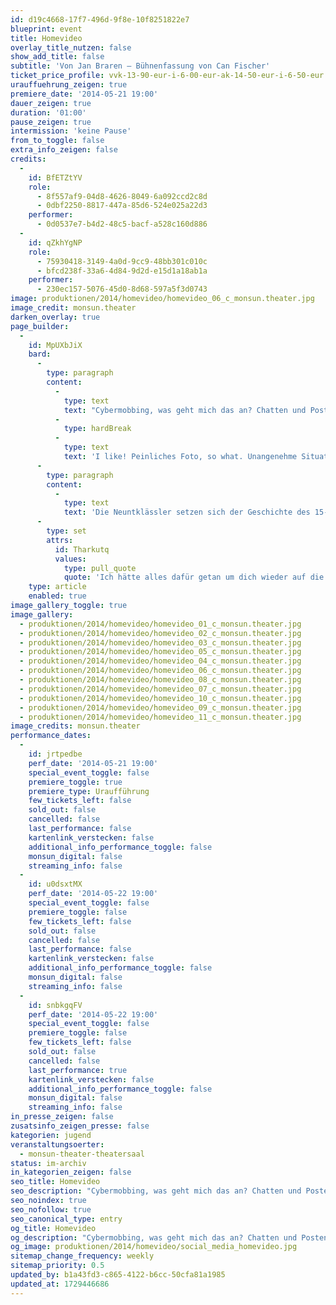 ```yaml
---
id: d19c4668-17f7-496d-9f8e-10f8251822e7
blueprint: event
title: Homevideo
overlay_title_nutzen: false
show_add_title: false
subtitle: 'Von Jan Braren – Bühnenfassung von Can Fischer'
ticket_price_profile: vvk-13-90-eur-i-6-00-eur-ak-14-50-eur-i-6-50-eur
urauffuehrung_zeigen: true
premiere_date: '2014-05-21 19:00'
dauer_zeigen: true
duration: '01:00'
pause_zeigen: true
intermission: 'keine Pause'
from_to_toggle: false
extra_info_zeigen: false
credits:
  -
    id: BfETZtYV
    role:
      - 8f557af9-04d8-4626-8049-6a092ccd2c8d
      - 0dbf2250-8817-447a-85d6-524e025a22d3
    performer:
      - 0d0537e7-b4d2-48c5-bacf-a528c160d886
  -
    id: qZkhYgNP
    role:
      - 75930418-3149-4a0d-9cc9-48bb301c010c
      - bfcd238f-33a6-4d84-9d2d-e15d1a18ab1a
    performer:
      - 230ec157-5076-45d0-8d68-597a5f3d0743
image: produktionen/2014/homevideo/homevideo_06_c_monsun.theater.jpg
image_credit: monsun.theater
darken_overlay: true
page_builder:
  -
    id: MpUXbJiX
    bard:
      -
        type: paragraph
        content:
          -
            type: text
            text: "Cybermobbing, was geht mich das an? Chatten und Posten ist doch ganz normal.\_"
          -
            type: hardBreak
          -
            type: text
            text: 'I like! Peinliches Foto, so what. Unangenehme Situation, aber lösbar. Aber was tun, wenn es nicht nur unangenehm ist, sondern einem Menschen das Rückgrat bricht? Wenn Dinge auftauchen, die man niemandem zeigen möchte? Die einfach keinen etwas angehen?'
      -
        type: paragraph
        content:
          -
            type: text
            text: 'Die Neuntklässler setzen sich der Geschichte des 15-jährigen Jakob auseinander, dessen Leben sich durch ein Video im Internet von einem auf den anderen Tag radikal verändert.'
      -
        type: set
        attrs:
          id: Tharkutq
          values:
            type: pull_quote
            quote: 'Ich hätte alles dafür getan um dich wieder auf die Erde zurückzuholen. Ohne dich macht mein Leben einfach keinen Sinn mehr'
    type: article
    enabled: true
image_gallery_toggle: true
image_gallery:
  - produktionen/2014/homevideo/homevideo_01_c_monsun.theater.jpg
  - produktionen/2014/homevideo/homevideo_02_c_monsun.theater.jpg
  - produktionen/2014/homevideo/homevideo_03_c_monsun.theater.jpg
  - produktionen/2014/homevideo/homevideo_05_c_monsun.theater.jpg
  - produktionen/2014/homevideo/homevideo_04_c_monsun.theater.jpg
  - produktionen/2014/homevideo/homevideo_06_c_monsun.theater.jpg
  - produktionen/2014/homevideo/homevideo_08_c_monsun.theater.jpg
  - produktionen/2014/homevideo/homevideo_07_c_monsun.theater.jpg
  - produktionen/2014/homevideo/homevideo_10_c_monsun.theater.jpg
  - produktionen/2014/homevideo/homevideo_09_c_monsun.theater.jpg
  - produktionen/2014/homevideo/homevideo_11_c_monsun.theater.jpg
image_credits: monsun.theater
performance_dates:
  -
    id: jrtpedbe
    perf_date: '2014-05-21 19:00'
    special_event_toggle: false
    premiere_toggle: true
    premiere_type: Uraufführung
    few_tickets_left: false
    sold_out: false
    cancelled: false
    last_performance: false
    kartenlink_verstecken: false
    additional_info_performance_toggle: false
    monsun_digital: false
    streaming_info: false
  -
    id: u0dsxtMX
    perf_date: '2014-05-22 19:00'
    special_event_toggle: false
    premiere_toggle: false
    few_tickets_left: false
    sold_out: false
    cancelled: false
    last_performance: false
    kartenlink_verstecken: false
    additional_info_performance_toggle: false
    monsun_digital: false
    streaming_info: false
  -
    id: snbkgqFV
    perf_date: '2014-05-22 19:00'
    special_event_toggle: false
    premiere_toggle: false
    few_tickets_left: false
    sold_out: false
    cancelled: false
    last_performance: true
    kartenlink_verstecken: false
    additional_info_performance_toggle: false
    monsun_digital: false
    streaming_info: false
in_presse_zeigen: false
zusatsinfo_zeigen_presse: false
kategorien: jugend
veranstaltungsoerter:
  - monsun-theater-theatersaal
status: im-archiv
in_kategorien_zeigen: false
seo_title: Homevideo
seo_description: "Cybermobbing, was geht mich das an? Chatten und Posten ist doch ganz normal.\_I like! Aber was tun, wenn es einem Menschen das Rückgrat bricht?"
seo_noindex: true
seo_nofollow: true
seo_canonical_type: entry
og_title: Homevideo
og_description: "Cybermobbing, was geht mich das an? Chatten und Posten ist doch ganz normal.\_I like! Aber was tun, wenn es einem Menschen das Rückgrat bricht?"
og_image: produktionen/2014/homevideo/social_media_homevideo.jpg
sitemap_change_frequency: weekly
sitemap_priority: 0.5
updated_by: b1a43fd3-c865-4122-b6cc-50cfa81a1985
updated_at: 1729446686
---
```

